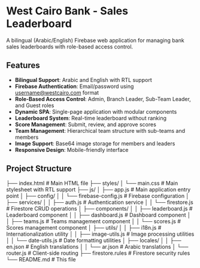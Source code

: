 ﻿# West Cairo Bank - Sales Leaderboard

A bilingual (Arabic/English) Firebase web application for managing bank sales leaderboards with role-based access control.

## Features

- **Bilingual Support**: Arabic and English with RTL support
- **Firebase Authentication**: Email/password using username@westcairo.com format
- **Role-Based Access Control**: Admin, Branch Leader, Sub-Team Leader, and Guest roles
- **Dynamic SPA**: Single-page application with modular components
- **Leaderboard System**: Real-time leaderboard without ranking
- **Score Management**: Submit, review, and approve scores
- **Team Management**: Hierarchical team structure with sub-teams and members
- **Image Support**: Base64 image storage for members and leaders
- **Responsive Design**: Mobile-friendly interface

## Project Structure
├── index.html                 # Main HTML file
├── styles/
│   └── main.css              # Main stylesheet with RTL support
├── js/
│   ├── app.js                # Main application entry point
│   ├── config/
│   │   └── firebase-config.js # Firebase configuration
│   ├── services/
│   │   ├── auth.js           # Authentication service
│   │   └── firestore.js      # Firestore CRUD operations
│   ├── components/
│   │   ├── leaderboard.js    # Leaderboard component
│   │   ├── dashboard.js      # Dashboard component
│   │   ├── teams.js          # Teams management component
│   │   └── scores.js         # Scores management component
│   ├── utils/
│   │   ├── i18n.js           # Internationalization utility
│   │   ├── image-utils.js    # Image processing utilities
│   │   └── date-utils.js     # Date formatting utilities
│   ├── locales/
│   │   ├── en.json           # English translations
│   │   └── ar.json           # Arabic translations
│   └── router.js             # Client-side routing
├── firestore.rules           # Firestore security rules
└── README.md                 # This file

